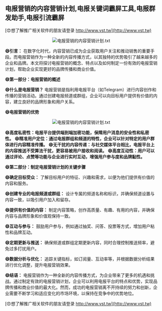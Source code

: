 ## **电报营销的内容营销计划,电报关键词霸屏工具,电报群发助手,电报引流霸屏**

[😍想了解推广相关软件的朋友请登录 http://www.vst.tw](http://www.vst.tw)

 <center><img src="https://vst.tw/MP4/tuiguang/png/1.png" alt="电报营销的内容营销计划.txt"></center>

**😄引言：**
在数字化时代，内容营销已成为企业获取用户关注和推动销售的重要手段。而电报营销作为一种全新的内容传播方式，以其独特的优势吸引了越来越多的企业和品牌。本文将探讨电报营销的概念、特点以及如何制定一份有效的电报营销计划，帮助企业实现更好的品牌传播和商业价值。

**😄第一部分：电报营销的概述**

**😄什么是电报营销？**
电报营销是指利用电报平台（如Telegram）进行内容创作和传播的营销活动。通过创建电报频道或群组，企业可以向目标用户提供有价值的内容，建立良好的品牌形象和用户关系。

**😄电报营销的优势**

 <center><img src="https://vst.tw/MP4/tuiguang/png/2.png" alt="电报营销的内容营销计划.txt"></center>

**😄高度私密性：电报平台提供端到端加密功能，保障用户消息的安全性和私密性。**
**😄精准用户定位：通过电报群组和频道的特性，企业可以针对特定的用户群体进行内容精准传播。**
**😄无干扰的内容传递：与社交媒体平台相比，电报平台上的内容推送不受算法干扰，更容易被用户接收和阅读。**
**😄高度互动性：用户可以通过评论、点赞等功能与企业进行实时互动，增强用户参与度和品牌黏性。**

**😄第二部分：制定电报营销计划的关键步骤**

**😄确定目标受众：**
了解目标用户的特征、兴趣和需求，以便为他们提供有价值的内容和服务。

**😄创建专业的电报频道或群组：**
设计专属的频道名称和标识，并确保频道设置与内容一致，以吸引用户加入和留存。

**😄提供有价值的内容：**
制定内容策略，创作高质量、有趣、有用的内容，并确保内容与品牌形象和价值观保持一致。

**😄互动与参与：**
鼓励用户参与，例如通过抽奖、问答、投票等方式，增加用户粘性和品牌互动。

**😄定期更新与推送：**
确保频道或群组定期更新内容，同时合理控制推送频率，避免过多打扰用户。

**😄数据分析与优化：**
追踪关键指标，如订阅量、互动率等，并根据数据分析结果进行优化调整，提升电报营销效果。

**😄结语：**
电报营销作为一种全新的内容传播方式，为企业带来了更多的机遇和挑战。通过制定有效的电报营销计划，企业可以利用电报平台的特点和优势，实现品牌传播和商业价值的最大化。然而，成功的电报营销离不开持续的努力和创新，企业需要不断学习和适应变化的市场环境，以保持在竞争中的优势地位。

[😍想了解推广相关软件的朋友请登录 http://www.vst.tw](http://www.vst.tw)



